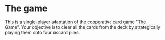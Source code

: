# The game
 This is a single-player adaptation of the cooperative card game "The Game".  Your objective is to clear all the cards from the deck by strategically playing them onto four discard piles.
